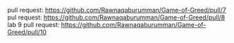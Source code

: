 pull request: https://github.com/Rawnaqaburumman/Game-of-Greed/pull/7
pul request: https://github.com/Rawnaqaburumman/Game-of-Greed/pull/8
lab 9 pull request: https://github.com/Rawnaqaburumman/Game-of-Greed/pull/10
